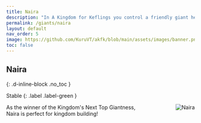 ```yaml
---
title: Naira
description: "In A Kingdom for Keflings you control a friendly giant helping the Keflings. When you begin your game you get to choose which giant you would like to play as."
permalink: /giants/naira
layout: default
nav_order: 5
image: https://github.com/KuruVT/akfk/blob/main/assets/images/banner.png?raw=true
toc: false
---
```


## Naira
{: .d-inline-block .no_toc }

Stable
{: .label .label-green }

<div style="display: flex; align-items: flex-start; gap: 1rem;">
  <div style="flex: 1;">
As the winner of the Kingdom's Next Top Giantness,<br>Naira is perfect for kingdom building!
  </div>
  <div>
    <img src="https://github.com/KuruVT/akfk/blob/main/assets/images/giants/naira.png?raw=true" alt="Naira" style="max-width: 200px; height: auto;">
  </div>
</div>


